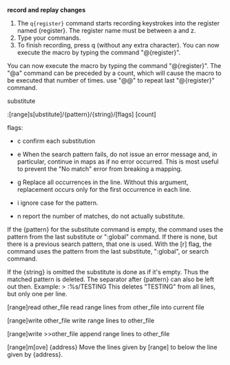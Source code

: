 **record and replay changes**

1.  The `q{register}` command starts recording keystrokes into the register
named {register}. The register name must be between a and z.
2.  Type your commands.
3.  To finish recording, press q (without any extra character).  You can now execute the macro by typing the command "@{register}".

You can now execute the macro by typing the command "@{register}".
The "@a" command can be preceded by a count, which will cause the macro to
be executed that number of times.
use "@@" to repeat last "@{register}" command.

substitute

:[range]s[ubstitute]/{pattern}/{string}/[flags] [count]

flags:

+   c
confirm each substitution

+   e
When the search pattern fails, do not issue an error message and, in particular, continue in maps as if no error occurred.  This is most useful to prevent the "No match" error from breaking a mapping.

+   g
Replace all occurrences in the line.  Without this argument, replacement occurs only for the first occurrence in each line.

+   i
ignore case for the pattern.

+   n
report the number of matches, do not actually substitute.

If the {pattern} for the substitute command is empty, the command uses the
pattern from the last substitute or ":global" command.  If there is none, but
there is a previous search pattern, that one is used.  With the [r] flag, the
command uses the pattern from the last substitute, ":global", or search
command.

If the {string} is omitted the substitute is done as if it's empty.  Thus the
matched pattern is deleted.  The separator after {pattern} can also be left
out then.  Example: >
	:%s/TESTING
This deletes "TESTING" from all lines, but only one per line.

[range]read other_file
read range lines from other_file into current file

[range]write other_file
write range lines to other_file

[range]write >>other_file
append range lines to other_file

[range]m[ove] {address}
Move the lines given by [range] to below the line given by {address}.
